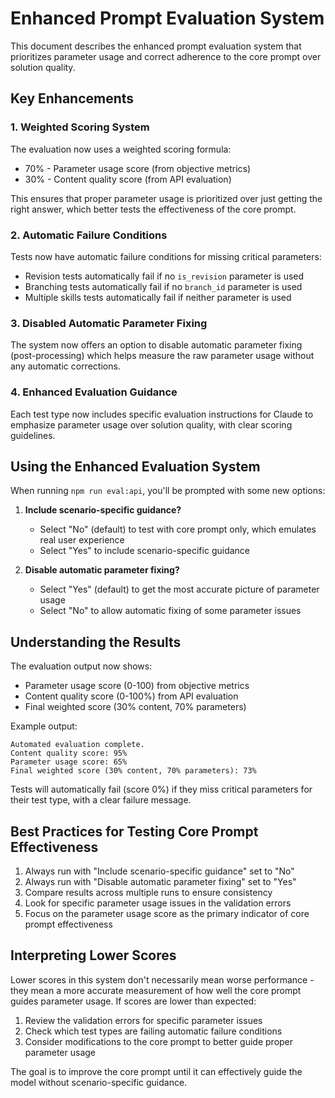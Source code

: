 # Enhanced Prompt Evaluation System

This document describes the enhanced prompt evaluation system that prioritizes parameter usage and correct adherence to the core prompt over solution quality.

## Key Enhancements

### 1. Weighted Scoring System

The evaluation now uses a weighted scoring formula:

- 70% - Parameter usage score (from objective metrics)
- 30% - Content quality score (from API evaluation)

This ensures that proper parameter usage is prioritized over just getting the right answer, which better tests the effectiveness of the core prompt.

### 2. Automatic Failure Conditions

Tests now have automatic failure conditions for missing critical parameters:

- Revision tests automatically fail if no `is_revision` parameter is used
- Branching tests automatically fail if no `branch_id` parameter is used
- Multiple skills tests automatically fail if neither parameter is used

### 3. Disabled Automatic Parameter Fixing

The system now offers an option to disable automatic parameter fixing (post-processing) which helps measure the raw parameter usage without any automatic corrections.

### 4. Enhanced Evaluation Guidance

Each test type now includes specific evaluation instructions for Claude to emphasize parameter usage over solution quality, with clear scoring guidelines.

## Using the Enhanced Evaluation System

When running `npm run eval:api`, you'll be prompted with some new options:

1. **Include scenario-specific guidance?**

   - Select "No" (default) to test with core prompt only, which emulates real user experience
   - Select "Yes" to include scenario-specific guidance

2. **Disable automatic parameter fixing?**
   - Select "Yes" (default) to get the most accurate picture of parameter usage
   - Select "No" to allow automatic fixing of some parameter issues

## Understanding the Results

The evaluation output now shows:

- Parameter usage score (0-100) from objective metrics
- Content quality score (0-100%) from API evaluation
- Final weighted score (30% content, 70% parameters)

Example output:

```
Automated evaluation complete.
Content quality score: 95%
Parameter usage score: 65%
Final weighted score (30% content, 70% parameters): 73%
```

Tests will automatically fail (score 0%) if they miss critical parameters for their test type, with a clear failure message.

## Best Practices for Testing Core Prompt Effectiveness

1. Always run with "Include scenario-specific guidance" set to "No"
2. Always run with "Disable automatic parameter fixing" set to "Yes"
3. Compare results across multiple runs to ensure consistency
4. Look for specific parameter usage issues in the validation errors
5. Focus on the parameter usage score as the primary indicator of core prompt effectiveness

## Interpreting Lower Scores

Lower scores in this system don't necessarily mean worse performance - they mean a more accurate measurement of how well the core prompt guides parameter usage. If scores are lower than expected:

1. Review the validation errors for specific parameter issues
2. Check which test types are failing automatic failure conditions
3. Consider modifications to the core prompt to better guide proper parameter usage

The goal is to improve the core prompt until it can effectively guide the model without scenario-specific guidance.
